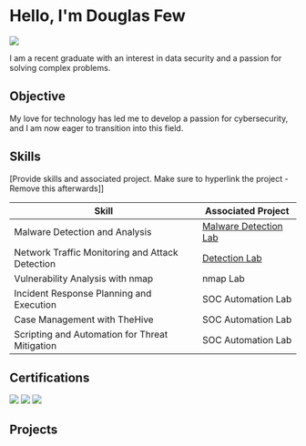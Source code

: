 # Hello, I'm Douglas Few
<a href="https://linkedin.com/in/douglasfew"><img src="https://img.shields.io/badge/-LinkedIn-0072b1?&style=for-the-badge&logo=linkedin&logoColor=white" /></a>

I am a recent graduate with an interest in data security and a passion for solving complex problems.

## Objective

My love for technology has led me to develop a passion for cybersecurity, and I am now eager to transition into this field.

## Skills
[Provide skills and associated project. Make sure to hyperlink the project - Remove this afterwards]]

| Skill                                         | Associated Project         |
|-----------------------------------------------|----------------------------|
| Malware Detection and Analysis          | <a href="https://github.com/DougFew/Malware-Detection-Lab">Malware Detection Lab</a>|
| Network Traffic Monitoring and Attack Detection | <a href="https://google.com">Detection Lab</a>|
| Vulnerability Analysis with nmap         | nmap Lab|
| Incident Response Planning and Execution      | SOC Automation Lab|
| Case Management with TheHive                  | SOC Automation Lab|
| Scripting and Automation for Threat Mitigation | SOC Automation Lab|

## Certifications

<div>
<img src="https://img.shields.io/badge/-CySA%2B-2A2E5B?&style=for-the-badge&logo=CompTIA&logoColor=white" />
<img src="https://img.shields.io/badge/-Network%2B-007ACC?&style=for-the-badge&logo=CompTIA&logoColor=white" />
<img src="https://img.shields.io/badge/-Certified%20in%20Cybersecurity-006B5D?&style=for-the-badge&logo=ISC2&logoColor=white" />
</div>

## Projects

